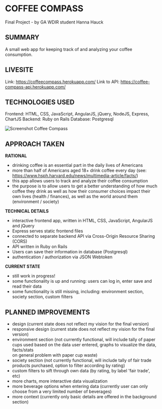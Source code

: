 # COFFEE COMPASS

Final Project - by GA WDIR student Hanna Hauck

## SUMMARY

A small web app for keeping track of and analyzing your coffee consumption.

## LIVESITE

Link: https://coffeecompass.herokuapp.com/
Link to API: https://coffee-compass-api.herokuapp.com/

## TECHNOLOGIES USED

Frontend: HTML, CSS, JavaScript, AngularJS, jQuery, NodeJS, Express, ChartJS
Backend: Ruby on Rails
Database: Postgresql

![Screenshot Coffee Compass](public/img/screenshot_coffee_compass.png "Screenshot Coffee Compass")


## APPROACH TAKEN

**RATIONAL**
- drinking coffee is an essential part in the daily lives of Americans
- more than half of Americans aged 18+ drink coffee every day (see: https://www.hsph.harvard.edu/news/multimedia-article/facts/)
- this app allows users to track and analyze their coffee consumption
- the purpose is to allow users to get a better understanding of how much coffee
they drink as well as how their consumer choices impact their own lives (health
  / finances), as well as the world around them (environment / society)

**TECHNICAL DETAILS**
- interactive frontend app, written in HTML, CSS, JavaScript, AngularJS and jQuery
- Express serves static frontend files
- connected to separate backend API via Cross-Origin Resource Sharing (CORS)
- API written in Ruby on Rails
- Users can save their information in database (Postgresql)
- authentication / authorization via JSON Webtoken

**CURRENT STATE**
- still work in progress!
- some functionality is up and running: users can log in, enter save and read
their data
- some functionality is still missing, including: environment section, society
section, custom filters


## PLANNED IMPROVEMENTS
- design (current state does not reflect my vision for the final version)
- responsive design (current state does not reflect my vision for the final version)
- environment section (not currently functional, will include tally of paper cups
  used based on the data user entered, graphs to visualize the data, facts/stats  
  on general problem with paper cup waste)
- society section (not currently functional, will include tally of fair trade products
  purchased, option to filter according by rating)
- custom filters to sift through own data (by rating, by label 'fair trade', etc)
- more charts, more interactive data visualization
- more beverage options when entering data (currently user can only choose from
  a very limited number of beverages)
- more context (currently only basic details are offered in the background section)
